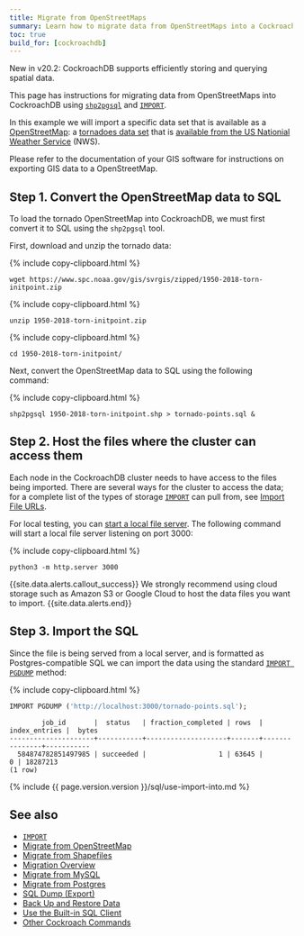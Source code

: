 ```yaml
---
title: Migrate from OpenStreetMaps
summary: Learn how to migrate data from OpenStreetMaps into a CockroachDB cluster.
toc: true
build_for: [cockroachdb]
---
```


<span class="version-tag">New in v20.2</span>: CockroachDB supports efficiently storing and querying spatial data.

This page has instructions for migrating data from OpenStreetMaps into CockroachDB using [`shp2pgsql`](https://manpages.debian.org/stretch/postgis/shp2pgsql.1.en.html) and [`IMPORT`][import].

In this example we will import a specific data set that is available as a [OpenStreetMap](https://en.wikipedia.org/wiki/OpenStreetMap): a [tornadoes data set](https://www.spc.noaa.gov/gis/svrgis/zipped/1950-2018-torn-initpoint.zip) that is [available from the US Nationial Weather Service](https://www.spc.noaa.gov/gis/svrgis/) (NWS).

Please refer to the documentation of your GIS software for instructions on exporting GIS data to a OpenStreetMap.

## Step 1. Convert the OpenStreetMap data to SQL

To load the tornado OpenStreetMap into CockroachDB, we must first convert it to SQL using the `shp2pgsql` tool.

First, download and unzip the tornado data:

{% include copy-clipboard.html %}
~~~ shell
wget https://www.spc.noaa.gov/gis/svrgis/zipped/1950-2018-torn-initpoint.zip
~~~

{% include copy-clipboard.html %}
~~~ shell
unzip 1950-2018-torn-initpoint.zip
~~~

{% include copy-clipboard.html %}
~~~ shell
cd 1950-2018-torn-initpoint/
~~~

Next, convert the OpenStreetMap data to SQL using the following command:

{% include copy-clipboard.html %}
~~~ shell
shp2pgsql 1950-2018-torn-initpoint.shp > tornado-points.sql &
~~~

## Step 2. Host the files where the cluster can access them

Each node in the CockroachDB cluster needs to have access to the files being imported.  There are several ways for the cluster to access the data; for a complete list of the types of storage [`IMPORT`][import] can pull from, see [Import File URLs](import.html#import-file-urls).

For local testing, you can [start a local file server](create-a-file-server.html).  The following command will start a local file server listening on port 3000:

{% include copy-clipboard.html %}
~~~ shell
python3 -m http.server 3000
~~~

{{site.data.alerts.callout_success}}
We strongly recommend using cloud storage such as Amazon S3 or Google Cloud to host the data files you want to import.
{{site.data.alerts.end}}

## Step 3. Import the SQL

Since the file is  being served from a local server, and is formatted as Postgres-compatible SQL we can import the data using the standard [`IMPORT PGDUMP`](import.html#import-a-postgres-database-dump) method:

{% include copy-clipboard.html %}
~~~ sql
IMPORT PGDUMP ('http://localhost:3000/tornado-points.sql');
~~~

~~~
        job_id       |  status   | fraction_completed | rows  | index_entries |  bytes
---------------------+-----------+--------------------+-------+---------------+-----------
  584874782851497985 | succeeded |                  1 | 63645 |             0 | 18287213
(1 row)
~~~

{% include {{ page.version.version }}/sql/use-import-into.md %}

## See also

- [`IMPORT`][import]
- [Migrate from OpenStreetMap](migrate-from-openstreetmap.html)
- [Migrate from Shapefiles](migrate-from-shapefiles.html)
- [Migration Overview](migration-overview.html)
- [Migrate from MySQL][mysql]
- [Migrate from Postgres][postgres]
- [SQL Dump (Export)](cockroach-dump.html)
- [Back Up and Restore Data](backup-and-restore.html)
- [Use the Built-in SQL Client](cockroach-sql.html)
- [Other Cockroach Commands](cockroach-commands.html)

<!-- Reference Links -->

[postgres]: migrate-from-postgres.html
[mysql]: migrate-from-mysql.html
[import]: import.html
